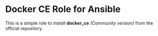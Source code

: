 # Docker CE Role for Ansible

This is a simple role to install **docker_ce** *(Community version)* from the official repository.